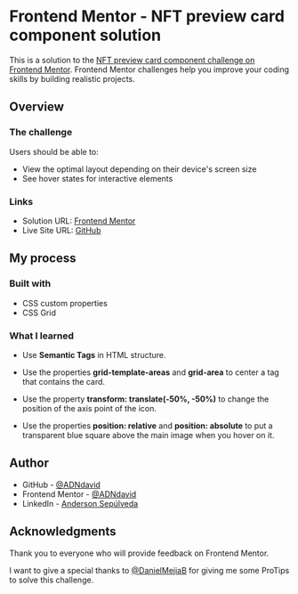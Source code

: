 # Frontend Mentor - NFT preview card component solution

This is a solution to the [NFT preview card component challenge on Frontend Mentor](https://www.frontendmentor.io/challenges/nft-preview-card-component-SbdUL_w0U). Frontend Mentor challenges help you improve your coding skills by building realistic projects. 

## Overview

### The challenge

Users should be able to:

- View the optimal layout depending on their device's screen size
- See hover states for interactive elements

### Links

- Solution URL: [Frontend Mentor](https://www.frontendmentor.io/solutions/qr-code-component-using-css-grid-khjw2jlY1c)
- Live Site URL: [GitHub](https://adndavid.github.io/FrontendMentor-Challenge-3/)

## My process

### Built with

- CSS custom properties
- CSS Grid

### What I learned

- Use **Semantic Tags** in HTML structure.

- Use the properties **grid-template-areas** and **grid-area** to center a tag that contains the card.

- Use the property **transform: translate(-50%, -50%)** to change the position of the axis point of the icon.

- Use the properties **position: relative** and **position: absolute** to put a transparent blue square above the main image when you hover on it.


## Author

- GitHub - [@ADNdavid](https://github.com/ADNdavid)
- Frontend Mentor - [@ADNdavid](https://www.frontendmentor.io/profile/ADNdavid)
- LinkedIn - [Anderson Sepúlveda](https://www.linkedin.com/in/adndavid/)

## Acknowledgments

Thank you to everyone who will provide feedback on Frontend Mentor.

I want to give a special thanks to [@DanielMejiaB](https://github.com/DanielMejiaB) for giving me some ProTips to solve this challenge.